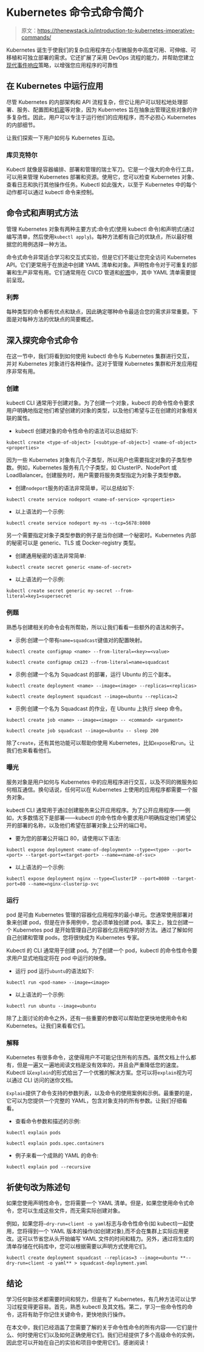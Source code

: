 # Kubernetes 命令式命令简介

> 原文：<https://thenewstack.io/introduction-to-kubernetes-imperative-commands/>

Kubernetes 诞生于使我们的复杂应用程序在小型微服务中高度可用、可伸缩、可移植和可独立部署的需求。它还扩展了采用 DevOps 流程的能力，并帮助您建立[现代事件响应](https://www.squadcast.com/blog/traditional-vs-modern-incident-response)策略，以增强您应用程序的可靠性

## **在 Kubernetes 中运行应用**

尽管 Kubernetes 的内部架构和 API 流程复杂，但它让用户可以轻松地处理部署、服务、配置图和[机密](https://thenewstack.io/kubernetes-secrets-management-3-approaches-9-best-practices/)等对象，因为 Kubernetes 旨在抽象出管理这些对象的许多复杂性。因此，用户可以专注于运行他们的应用程序，而不必担心 Kubernetes 的内部细节。

让我们探索一下用户如何与 Kubernetes 互动。

### **库贝克特尔**

Kubectl 就像是容器编排、部署和管理的瑞士军刀。它是一个强大的命令行工具，可以用来管理 Kubernetes 部署和资源。使用它，您可以检查 Kubernetes 对象、查看日志和执行其他操作任务。Kubectl 如此强大，以至于 Kubernetes 中的每个动作都可以通过 kubectl 命令来控制。

## **命令式和声明式方法**

管理 Kubernetes 对象有两种主要方式:命令式(使用 kubectl 命令)和声明式(通过编写清单，然后使用`kubectl apply`)。每种方法都有自己的优缺点，所以最好根据您的用例选择一种方法。

命令式命令非常适合学习和交互式实验，但是它们不能让您完全访问 Kubernetes API。它们更常用于在旅途中创建 YAML 清单和对象。声明性命令对于可重复的部署和生产非常有用。它们通常用在 CI/CD 管道和[舵图](https://thenewstack.io/what-the-helm-the-tool-we-all-love-and-sometimes-hate/)中，其中 YAML 清单需要提前呈现。

### **利弊**

每种类型的命令都有优点和缺点，因此确定哪种命令最适合您的需求非常重要。下面是对每种方法的优缺点的简要概述。

## **深入探究命令式命令**

在这一节中，我们将看到如何使用 kubectl 命令与 Kubernetes 集群进行交互，并对 Kubernetes 对象进行各种操作。这对于管理 Kubernetes 集群和开发应用程序非常有用。

### **创建**

kubectl CLI 通常用于创建对象。为了创建一个对象，kubectl 的命令性命令要求用户明确地指定他们希望创建的对象的类型，以及他们希望与正在创建的对象相关联的属性。

*   kubectl 创建对象的命令性命令的语法可以总结如下:

`kubectl create <type-of-object> [<subtype-of-object>] <name-of-object> <properties>`

因为一些 Kubernetes 对象有几个子类型，所以用户也需要指定对象的子类型参数。例如，Kubernetes 服务有几个子类型，如 ClusterIP、NodePort 或 LoadBalancer。创建服务时，用户需要将服务类型指定为对象子类型参数。

*   创建`nodeport`服务的语法非常简单，可以总结如下:

`kubectl create service nodeport <name-of-service> <properties>`

*   以上语法的一个示例:

`kubectl create service nodeport my-ns --tcp=5678:8080`

另一个需要指定对象子类型参数的例子是当你创建一个秘密时。Kubernetes 内部的秘密可以是 generic、TLS 或 Docker-registry 类型。

*   创建通用秘密的语法非常简单:

`kubectl create secret generic <name-of-secret>`

*   以上语法的一个示例:

`kubectl create secret generic my-secret --from-literal=key1=supersecret`

### **例题**

熟悉与创建相关的命令会有所帮助，所以让我们看看一些额外的语法和例子。

*   示例:创建一个带有`name=squadcast`键值对的配置映射。

`kubectl create configmap <name> --from-literal=<key>=<value>`

`kubectl create configmap cm123 --from-literal=name=squadcast`

*   示例:创建一个名为 Squadcast 的部署，运行 Ubuntu 的三个副本。

`kubectl create deployment <name> --image=<image> --replicas=<replicas>`

`kubectl create deployment squadcast --image=ubuntu --replicas=2`

*   示例:创建一个名为 Squadcast 的作业，在 Ubuntu 上执行 sleep 命令。

`kubectl create job <name> --image=<image> -- <command> <argument>`

`kubectl create job squadcast --image=ubuntu -- sleep 200`

除了`create`，还有其他功能可以帮助你使用 Kubernetes，比如`expose`和`run`。让我们也来看看他们。

### **曝光**

服务对象是用户如何与 Kubernetes 中的应用程序进行交互，以及不同的微服务如何相互通信。换句话说，任何可以在 Kubernetes 上使用的应用程序都需要一个服务对象。

kubectl CLI 通常用于通过创建服务来公开应用程序。为了公开应用程序——例如，大多数情况下是部署——kubectl 的命令性命令要求用户明确指定他们希望公开的部署的名称，以及他们希望在部署对象上公开的端口号。

*   要为您的部署公开端口 80，请使用以下语法:

`kubectl expose deployment <name-of-deployment> --type=<type> --port=<port> --target-port=<target-port> --name=<name-of-svc>`

*   以上语法的一个示例:

`kubectl expose deployment nginx --type=ClusterIP --port=8080 --target-port=80 --name=nginx-clusterip-svc`

### **运行**

pod 是可由 Kubernetes 管理的容器化应用程序的最小单元。您通常使用部署对象来创建 pod，但是在许多用例中，您必须单独创建 pod。事实上，独立创建一个 Kubernetes pod 是开始管理自己的容器化应用程序的好方法。通过了解如何自己创建和管理 pods，您将很快成为 Kubernetes 专家。

Kubectl 的 CLI 通常用于创建 pod。为了创建一个 pod，kubectl 的命令性命令要求用户显式地指定将在 pod 中运行的映像。

*   运行 pod 运行`ubuntu`的语法如下:

`kubectl run <pod-name> --image=<image>`

*   以上语法的一个示例:

`kubectl run ubuntu --image=ubuntu`

除了上面讨论的命令之外，还有一些重要的参数可以帮助您更快地使用命令和 Kubernetes。让我们来看看它们。

### **解释**

Kubernetes 有很多命令，这使得用户不可能记住所有的东西。虽然文档上什么都有，但是一遍又一遍地阅读文档是没有效率的，并且会严重降低您的速度。Kubectl 以`explain`的形式给出了一个优雅的解决方案。您可以将`explain`视为可以通过 CLI 访问的迷你文档。

`Explain`提供了命令支持的参数列表，以及命令的使用案例和示例。最重要的是，它可以为您提供一个完整的 YAML，包含对象支持的所有参数。让我们仔细看看。

*   查看命令参数和描述的示例:

`kubectl explain pods`

`kubectl explain pods.spec.containers`

*   例子来看一个成熟的 YAML 的命令:

`kubectl explain pod --recursive`

## **祈使句改为陈述句**

如果您使用声明性命令，您将需要一个 YAML 清单。但是，如果您使用命令式命令，您可以生成这些文件，而无需实际创建对象。

例如，如果您将`—dry-run=client -o yaml`标志与命令性命令(如 kubectl)一起使用，您将得到一个 YAML 版本的操作(如创建对象),而不会在集群上实际应用更改。这可以节省您从头开始编写 YAML 文件的时间和精力。另外，通过将生成的清单存储在代码库中，您可以根据需要以声明方式使用它们。

`kubectl create deployment squadcast --replicas=3 --image=ubuntu **--dry-run=client -o yaml** > squadcast-deployment.yaml`

## **结论**

学习任何新技术都需要时间和努力，但是有了 Kubernetes，有几种方法可以让学习过程变得更容易。首先，熟悉 kubectl 及其文档。第二，学习一些命令性的命令，这将有助于你记住关键命令，更快地执行操作。

在本文中，我们已经涵盖了您需要了解的关于命令性命令的所有内容——它们是什么、何时使用它们以及如何正确使用它们。我们已经提供了多个高级命令的实例，因此您可以开始在自己的实验和项目中使用它们。感谢阅读！

<svg xmlns:xlink="http://www.w3.org/1999/xlink" viewBox="0 0 68 31" version="1.1"><title>Group</title> <desc>Created with Sketch.</desc></svg>